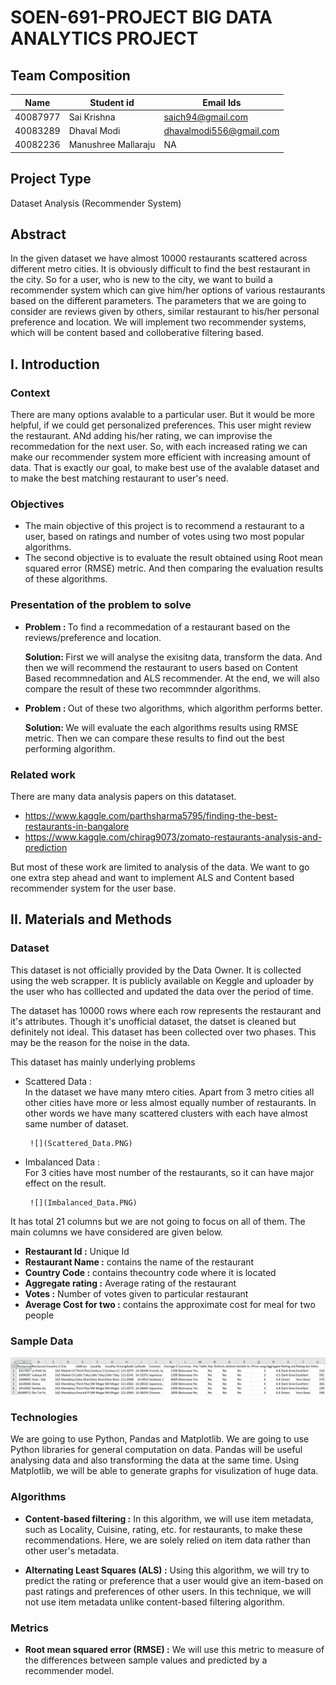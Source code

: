 # SOEN-691-PROJECT BIG DATA ANALYTICS PROJECT

## Team Composition

| Name  | Student id | Email Ids |
| --- | --- | ---|
| 40087977 | Sai Krishna | saich94@gmail.com |
| 40083289 | Dhaval Modi | dhavalmodi556@gmail.com |
| 40082236 | Manushree Mallaraju | NA |

## Project Type
Dataset Analysis (Recommender System)

## Abstract
In the given dataset we have almost 10000 restaurants scattered across different metro cities. It is obviously difficult to find the best restaurant in the city. So for a user, who is new to the city, we want to build a recommender system which can give him/her options of various restaurants based on the different parameters. The parameters that we are going to consider are reviews given by others, similar restaurant to his/her personal preference and location. We will implement two recommender systems, which will be content based and colloberative filtering based.

## I. Introduction
### Context

There are many options avalable to a particular user. But it would be more helpful, if we could get personalized preferences. This user might review the restaurant. ANd adding his/her rating, we can improvise the recommedation for the next user. So, with each increased rating we can make our recommender system more efficient with increasing amount of data. That is exactly our goal, to make best use of the avalable dataset and to make the best matching restaurant to user's need.

### Objectives

* The main objective of this project is to recommend a restaurant to a user, based on ratings and number of votes using two most popular algorithms.
* The second objective is to evaluate the result obtained using Root mean squared error (RMSE) metric. And then comparing the evaluation results of these algorithms.

### Presentation of the problem to solve

* <b>Problem : </b> To find a recommedation of a restaurant based on the reviews/preference and location.

  <b>Solution: </b> First we will analyse the exisitng data, transform the data. And then we will recommend the restaurant to users based on Content Based recommnedation and ALS recommender. At the end, we will also compare the result of these two recommnder algorithms.

* <b>Problem : </b> Out of these two algorithms, which algorithm performs better.
 
  <b>Solution: </b> We will evaluate the each algorithms results using RMSE metric. Then we can compare these results to find out the best performing algorithm.

### Related work 

There are many data analysis papers on this datataset. <br />
* https://www.kaggle.com/parthsharma5795/finding-the-best-restaurants-in-bangalore <br />
* https://www.kaggle.com/chirag9073/zomato-restaurants-analysis-and-prediction <br />

But most of these work are limited to analysis of the data. We want to go one extra step ahead and want to implement ALS and Content based recommender system for the user base.

## II. Materials and Methods

### Dataset

This dataset is not officially provided by the Data Owner. It is collected using the web scrapper. It is publicly available on Keggle and uploader by the user who has colllected and updated the data over the period of time. 

The dataset has 10000 rows where each row represents the restaurant and it's attributes. Though it's unofficial dataset, the datset is  cleaned but definitely not ideal. This dataset has been collected over two phases. This may be the reason for the noise in the data.

This dataset has mainly underlying problems

* Scattered Data :<br /> In the dataset we have many mtero cities. Apart from 3 metro cities all other cities have more or less almost equally number of restaurants. In other words we have many scattered clusters with each have almost same number of dataset.

       ![](Scattered_Data.PNG)

* Imbalanced Data :<br /> For 3 cities have most number of the restaurants, so it can have major effect on the result.

       ![](Imbalanced_Data.PNG)

It has total 21 columns but we are not going to focus on all of them. The main columns we have considered are given below.

* <b>Restaurant Id :</b> Unique Id <br />
* <b>Restaurant Name :</b> contains the name of the restaurant <br />
* <b>Country Code :</b> contains thecountry code where it is located <br />
* <b>Aggregate rating :</b> Average rating of the restaurant <br />
* <b>Votes :</b> Number of votes given to particular restaurant <br />
* <b>Average Cost for two :</b> contains the approximate cost for meal for two people <br />

### Sample Data

![](Sample_Data.PNG)

### Technologies

We are going to use Python, Pandas and Matplotlib. We are going to use Python libraries for general computation on data. Pandas will be useful analysing data and also transforming the data at the same time. Using Matplotlib, we will be able to generate graphs for visulization of huge data.

### Algorithms

* <b>Content-based filtering :</b> In this algorithm, we will use item metadata, such as Locality, Cuisine, rating, etc. for restaurants, to make these recommendations. Here, we are solely relied on item data rather than other user's  metadata.

* <b>Alternating Least Squares (ALS) :</b>  Using this algorithm, we will try to predict the rating or preference that a user would give an item-based on past ratings and preferences of other users. In this technique, we will not use item metadata unlike content-based filtering algorithm.

### Metrics

* <b>Root mean squared error (RMSE) :</b> We will use this metric to measure of the differences between sample values and predicted by a recommender model.
